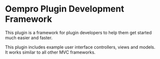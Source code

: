 Oempro Plugin Development Framework
=======================

This plugin is a framework for plugin developers to help them get started much easier and faster.

This plugin includes example user interface controllers, views and models. It works similar to all other MVC frameworks.
